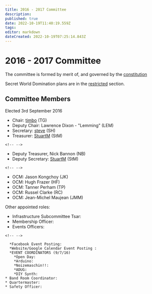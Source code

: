 ```yaml
---
title: 2016 - 2017 Committee
description: 
published: true
date: 2022-10-19T11:40:19.559Z
tags: 
editor: markdown
dateCreated: 2022-10-19T07:25:14.843Z
---
```


# 2016 - 2017 Committee

The committee is formed by merit of, and governed by the [constitution](constitution)

Secret World Domination plans are in the [restricted](/committee/restricted/start) section.

## Committee Members

Elected 3rd September 2016

-   Chair: [timbo](/user/timbo) (TG)
-   Deputy Chair: Lawrence Dixon - "Lemming" (LEM)
-   Secretary: [steve](/user/steve) (SH)
-   Treasurer: [StuartM](/user/StuartM) (StM)

```{=html}
<!-- -->
```
-   Deputy Treasurer, Nick Bannon (NB)
-   Deputy Secretary: [StuartM](/user/StuartM) (StM)

```{=html}
<!-- -->
```
-   OCM: Jason Kongchoy (JK)
-   OCM: Hugh Frazer (HF)
-   OCM: Tanner Perham (TP)
-   OCM: Russel Clarke (RC)
-   OCM: Jean-Michel Maujean (JMM)

Other appointed roles:

-   Infrastructure Subcommittee Tsar:
-   Membership Officer:
-   Events Officers:

```{=html}
<!-- -->
```
      *Facebook Event Posting: 
      *Website/Google Calendar Event Posting :
      *EVENT COORDINATORS (9/7/16)
        *Open Day: 
        *Arduino: 
        *Noizemaschin!!:
        *ADUG:
        *DIY Synth:
    * Band Room Coordinator:
    * Quartermaster:
    * Safety Officer:
